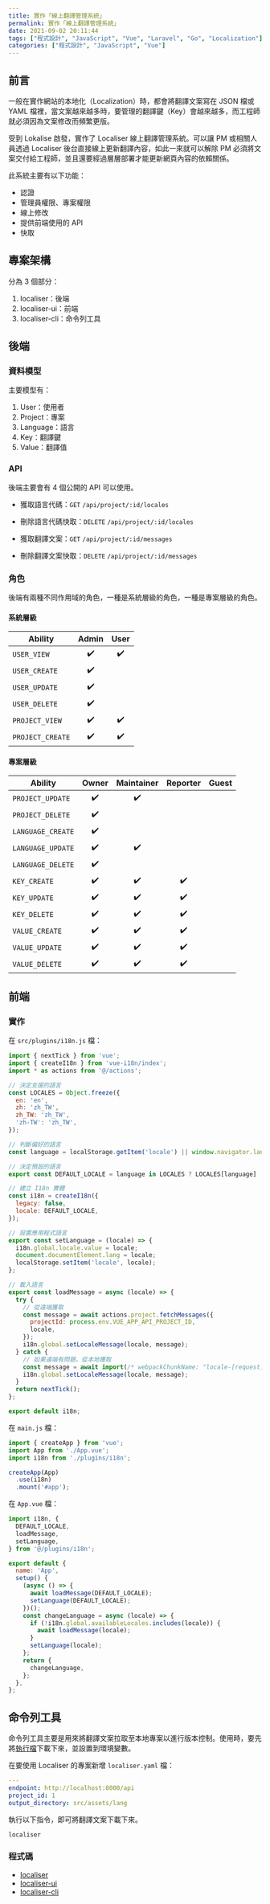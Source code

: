 ```yaml
---
title: 實作「線上翻譯管理系統」
permalink: 實作「線上翻譯管理系統」
date: 2021-09-02 20:11:44
tags: ["程式設計", "JavaScript", "Vue", "Laravel", "Go", "Localization"]
categories: ["程式設計", "JavaScript", "Vue"]
---
```


## 前言

一般在實作網站的本地化（Localization）時，都會將翻譯文案寫在 JSON 檔或 YAML 檔裡，當文案越來越多時，要管理的翻譯鍵（Key）會越來越多，而工程師就必須因為文案修改而頻繁更版。

受到 Lokalise 啟發，實作了 Localiser 線上翻譯管理系統。可以讓 PM 或相關人員透過 Localiser 後台直接線上更新翻譯內容，如此一來就可以解除 PM 必須將文案交付給工程師，並且還要經過層層部署才能更新網頁內容的依賴關係。

此系統主要有以下功能：

- 認證
- 管理員權限、專案權限
- 線上修改
- 提供前端使用的 API
- 快取

## 專案架構

分為 3 個部分：

1. localiser：後端
2. localiser-ui：前端
3. localiser-cli：命令列工具

## 後端

### 資料模型

主要模型有：

1. User：使用者
2. Project：專案
3. Language：語言
4. Key：翻譯鍵
5. Value：翻譯值

### API

後端主要會有 4 個公開的 API 可以使用。

- 獲取語言代碼：`GET` `/api/project/:id/locales`

- 刪除語言代碼快取：`DELETE` `/api/project/:id/locales`

- 獲取翻譯文案：`GET` `/api/project/:id/messages`

- 刪除翻譯文案快取：`DELETE` `/api/project/:id/messages`

### 角色

後端有兩種不同作用域的角色，一種是系統層級的角色，一種是專案層級的角色。

#### 系統層級

| Ability          |       Admin        |        User        |
| ---------------- |:------------------:|:------------------:|
| `USER_VIEW`      | ✔️ | ✔️ |
| `USER_CREATE`    | ✔️ | |
| `USER_UPDATE`    | ✔️ | |
| `USER_DELETE`    | ✔️ | |
| `PROJECT_VIEW`   | ✔️ | ✔️ |
| `PROJECT_CREATE` | ✔️ | ✔️ |

#### 專案層級

| Ability           |       Owner        |     Maintainer     |      Reporter      | Guest |
| ----------------- |:------------------:|:------------------:|:------------------:|:-----:|
| `PROJECT_UPDATE`  | ✔️ | ✔️ | | |
| `PROJECT_DELETE`  | ✔️ | | | |
| `LANGUAGE_CREATE` | ✔️ | | | |
| `LANGUAGE_UPDATE` | ✔️ | ✔️ | | |
| `LANGUAGE_DELETE` | ✔️ | | | |
| `KEY_CREATE`      | ✔️ | ✔️ | ✔️ | |
| `KEY_UPDATE`      | ✔️ | ✔️ | ✔️ | |
| `KEY_DELETE`      | ✔️ | ✔️ | ✔️ | |
| `VALUE_CREATE`    | ✔️ | ✔️ | ✔️ | |
| `VALUE_UPDATE`    | ✔️ | ✔️ | ✔️ | |
| `VALUE_DELETE`    | ✔️ | ✔️ | ✔️ | |

## 前端

### 實作

在 `src/plugins/i18n.js` 檔：

```javascript
import { nextTick } from 'vue';
import { createI18n } from 'vue-i18n/index';
import * as actions from '@/actions';

// 決定支援的語言
const LOCALES = Object.freeze({
  en: 'en',
  zh: 'zh_TW',
  zh_TW: 'zh_TW',
  'zh-TW': 'zh_TW',
});

// 判斷偏好的語言
const language = localStorage.getItem('locale') || window.navigator.language;

// 決定預設的語言
export const DEFAULT_LOCALE = language in LOCALES ? LOCALES[language] : LOCALES.en;

// 建立 I18n 實體
const i18n = createI18n({
  legacy: false,
  locale: DEFAULT_LOCALE,
});

// 設置應用程式語言
export const setLanguage = (locale) => {
  i18n.global.locale.value = locale;
  document.documentElement.lang = locale;
  localStorage.setItem('locale', locale);
};

// 載入語言
export const loadMessage = async (locale) => {
  try {
    // 從遠端獲取
    const message = await actions.project.fetchMessages({
      projectId: process.env.VUE_APP_API_PROJECT_ID,
      locale,
    });
    i18n.global.setLocaleMessage(locale, message);
  } catch {
    // 如果遠端有問題，從本地獲取
    const message = await import(/* webpackChunkName: "locale-[request]" */ `@/assets/lang/${locale}.json`);
    i18n.global.setLocaleMessage(locale, message);
  }
  return nextTick();
};

export default i18n;
```

在 `main.js` 檔：

```javascript
import { createApp } from 'vue';
import App from './App.vue';
import i18n from './plugins/i18n';

createApp(App)
  .use(i18n)
  .mount('#app');
```

在 `App.vue` 檔：

```javascript
import i18n, {
  DEFAULT_LOCALE,
  loadMessage,
  setLanguage,
} from '@/plugins/i18n';

export default {
  name: 'App',
  setup() {
    (async () => {
      await loadMessage(DEFAULT_LOCALE);
      setLanguage(DEFAULT_LOCALE);
    })();
    const changeLanguage = async (locale) => {
      if (!i18n.global.availableLocales.includes(locale)) {
        await loadMessage(locale);
      }
      setLanguage(locale);
    };
    return {
      changeLanguage,
    };
  },
};
```

## 命令列工具

命令列工具主要是用來將翻譯文案拉取至本地專案以進行版本控制。使用時，要先將[執行檔](https://github.com/memochou1993/localiser-cli/tree/master/bin)下載下來，並設置到環境變數。

在要使用 Localiser 的專案新增 `localiser.yaml` 檔：

```YAML
---
endpoint: http://localhost:8000/api
project_id: 1
output_directory: src/assets/lang
```

執行以下指令，即可將翻譯文案下載下來。

```BASH
localiser
```

### 程式碼

- [localiser](https://github.com/memochou1993/localiser)
- [localiser-ui](https://github.com/memochou1993/localiser-ui)
- [localiser-cli](https://github.com/memochou1993/localiser-cli)
